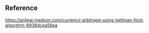 ## Reference

https://anilpai.medium.com/currency-arbitrage-using-bellman-ford-algorithm-8938dcea56ea